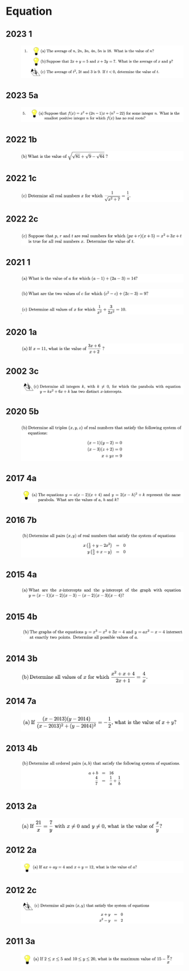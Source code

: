 # Equation

## 2023 1

<figure><img src="../.gitbook/assets/截屏2023-06-16 下午4.59.29.png" alt=""><figcaption></figcaption></figure>

## 2023 5a

<figure><img src="../.gitbook/assets/截屏2023-06-16 下午4.43.12.png" alt=""><figcaption></figcaption></figure>

## 2022 1b

<figure><img src="../.gitbook/assets/截屏2022-11-18 上午10.13.20.png" alt=""><figcaption></figcaption></figure>

## 2022 1c

<figure><img src="../.gitbook/assets/截屏2022-11-18 上午10.13.37.png" alt=""><figcaption></figcaption></figure>

## 2022 2c

<figure><img src="../.gitbook/assets/截屏2022-11-18 上午10.16.42.png" alt=""><figcaption></figcaption></figure>

## 2021 1

<figure><img src="../.gitbook/assets/截屏2022-11-18 上午10.29.31.png" alt=""><figcaption></figcaption></figure>

<figure><img src="../.gitbook/assets/截屏2022-11-18 上午10.29.40.png" alt=""><figcaption></figcaption></figure>

<figure><img src="../.gitbook/assets/截屏2022-11-18 上午10.30.01.png" alt=""><figcaption></figcaption></figure>



## 2020 1a

<figure><img src="../.gitbook/assets/截屏2022-11-18 上午11.11.49.png" alt=""><figcaption></figcaption></figure>

## 2002 3c

<figure><img src="../.gitbook/assets/截屏2022-11-18 上午11.22.27.png" alt=""><figcaption></figcaption></figure>

## 2020 5b

<figure><img src="../.gitbook/assets/截屏2022-11-18 上午11.25.30.png" alt=""><figcaption></figcaption></figure>

## 2017 4a

<figure><img src="../.gitbook/assets/截屏2022-11-21 下午8.40.10.png" alt=""><figcaption></figcaption></figure>

## 2016 7b

<figure><img src="../.gitbook/assets/截屏2022-11-21 下午9.14.40.png" alt=""><figcaption></figcaption></figure>

## 2015 4a

<figure><img src="../.gitbook/assets/截屏2022-11-21 下午10.01.48.png" alt=""><figcaption></figcaption></figure>

## 2015 4b

<figure><img src="../.gitbook/assets/截屏2022-11-21 下午10.02.02 (1).png" alt=""><figcaption></figcaption></figure>

## 2014 3b

<figure><img src="../.gitbook/assets/截屏2022-12-15 下午1.14.44.png" alt=""><figcaption></figcaption></figure>

## 2014 7a

<figure><img src="../.gitbook/assets/截屏2022-12-15 上午10.16.37.png" alt=""><figcaption></figcaption></figure>

## 2013 4b

<figure><img src="../.gitbook/assets/截屏2022-12-28 下午9.54.42.png" alt=""><figcaption></figcaption></figure>

## 2013 2a

<figure><img src="../.gitbook/assets/截屏2022-12-28 下午10.05.07.png" alt=""><figcaption></figcaption></figure>

## 2012 2a

<figure><img src="../.gitbook/assets/截屏2023-12-05 下午3.05.08.png" alt=""><figcaption></figcaption></figure>

## 2012 2c

<figure><img src="../.gitbook/assets/截屏2023-12-05 下午3.01.03.png" alt=""><figcaption></figcaption></figure>

## 2011 3a

<figure><img src="../.gitbook/assets/截屏2023-12-05 下午3.58.50.png" alt=""><figcaption></figcaption></figure>
